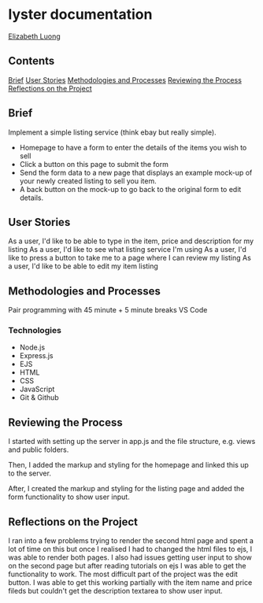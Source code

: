 # lyster documentation
  
[Elizabeth Luong](https://github.com/elizabethluong/)
 
## Contents
 
[Brief](#brief)
[User Stories](#user-stories)
[Methodologies and Processes](#methodologies-and-processes)
[Reviewing the Process](#reviewing-the-process)
[Reflections on the Project](#reflections-on-the-project)
 
## Brief
 
Implement a simple listing service (think ebay but really simple).
 
- Homepage to have a form to enter the details of the items you wish to sell
- Click a button on this page to submit the form
- Send the form data to a new page that displays an example mock-up of your newly created listing to sell you item.
- A back button on the mock-up to go back to the original form to edit details.
 
## User Stories
 
As a user, I'd like to be able to type in the item, price and description for my listing
As a user, I'd like to see what listing service I'm using
As a user, I'd like to press a button to take me to a page where I can review my listing
As a user, I'd like to be able to edit my item listing
 
## Methodologies and Processes
 
Pair programming with 45 minute + 5 minute breaks
VS Code
 
### Technologies
 
- Node.js
- Express.js
- EJS
- HTML
- CSS
- JavaScript
- Git & Github
 
## Reviewing the Process
 
I started with setting up the server in app.js and the file structure, e.g. views and public folders.
 
Then, I added the markup and styling for the homepage and linked this up to the server.
 
After, I created the markup and styling for the listing page and added the form functionality to show user input.
 
## Reflections on the Project
 
I ran into a few problems trying to render the second html page and spent a lot of time on this but once I realised I had to changed the html files to ejs, I was able to render both pages. I also had issues getting user input to show on the second page but after reading tutorials on ejs I was able to get the functionality to work. The most difficult part of the project was the edit button. I was able to get this working partially with the item name and price fileds but couldn't get the description textarea to show user input.